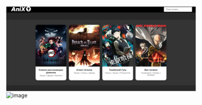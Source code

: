 ![alt text](image.png)
![image](https://github.com/user-attachments/assets/1ec2a357-e2d4-4dfe-8fc1-12da2857adea)


